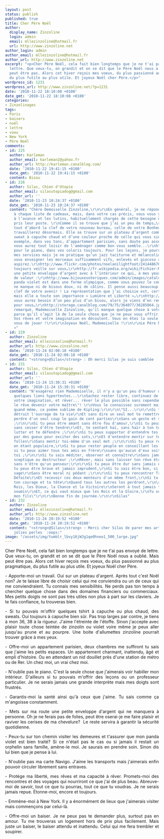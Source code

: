 ```yaml
---
layout: post
status: publish
published: true
title: Cher Père Noël
author:
  display_name: Zinzoline
  login: admin
  email: mllezinzoline@hotmail.fr
  url: http://www.zinzoline.net
author_login: admin
author_email: mllezinzoline@hotmail.fr
author_url: http://www.zinzoline.net
excerpt: "<p>Cher Père Noël, cela fait bien longtemps que je ne t'ai pas envoyé de
  lettre. Que veux-tu, on grandit et on se dit que le Père Noël nous a oublié. Mais
  peut être pas. Alors cet hiver reçois mes voeux, du plus passionné au plus pragmatique,
  du plus futile au plus utile. Et joyeux Noël cher Père.</p>"
wordpress_id: 1231
wordpress_url: http://www.zinzoline.net/?p=1231
date: '2010-11-22 18:10:08 +0100'
date_gmt: '2010-11-22 18:10:08 +0100'
categories:
- Zinzolinages
tags:
- Paris
- baisers
- noël
- lettre
- voeu
- New York
- Père Noël
comments:
- id: 225
  author: Karleman
  author_email: karleman2@yahoo.fr
  author_url: http://karleman.canalblog.com/
  date: '2010-11-22 19:41:15 +0100'
  date_gmt: '2010-11-22 19:41:15 +0100'
  content: Bisou
- id: 226
  author: Silas, Chien d'Utopie
  author_email: silasutopiadog@gmail.com
  author_url: ''
  date: '2010-11-23 10:24:37 +0100'
  date_gmt: '2010-11-23 10:24:37 +0100'
  content: "Chère Demoiselle Zinzoline,\r\n\r\nEn général, je ne réponds pas personnellement
    à chaque liste de cadeaux, mais, dans votre cas précis, vous vous y prenez très
    à l’avance et les lutins, habituellement chargés de cette besogne n’ont pas encore
    pris leur poste. \r\nComme il se trouve que j’ai un peu de temps…\r\n\r\nVoici
    tout d’abord la clef de votre nouveau bureau, celle de votre Bonheur auquel vous
    travaillerez désormais. Elle se trouve sur un plateau d’argent comme demandé.\r\nhttp://willows95988.typepad.com/photos/uncategorized/keytohappinesscoreyamar_1.jpg\r\n\r\nUn
    sweat à capuche chaud et d’une couleur proche de celle qui vous sied le mieux.\r\nhttp://www.lenabliss.fr/mode_bijoux/zoom_photo.php?PHPSESSID=c846712477d60610339e5be87156fe5b&amp;photo=360300T300.jpg\r\n\r\nUn
    exemple, dans vos tons, d’appartement parisien, sans doute pas assez ancien mais
    vous aurez tout loisir de l'aménager comme bon vous semble...\r\nhttp://www.ducotedechezvous.com/multimedia-storage/fe/c5/5c096a7e2167ae3b3a4a1a4f1801-rhapsodie-en-bleu-dans-appartement-parisien-pp8.jpg\r\n\r\nVoici
    pour le piano, dans vos coloris toujours. Pour les leçons, je pourrais vous proposer
    mes services mais je ne pratique qu’un jazz taciturne et mélancolique. Je ne saurais
    vous enseigner les morceaux suffisamment vifs, enlevés et giocoso auxquels vous
    aspirez.\r\nhttp://www.flickr.com/photos/noelanilightfoot/2414486763/\r\n\r\nQu’Hygie
    toujours veille sur vous…\r\nhttp://fr.wikipedia.org/wiki/Fichier:NAMA_Hygie.jpg\r\n\r\nVoilà
    une petite enveloppe d’argent avec à l’intérieur ce qui, à mes yeux, a le plus
    de valeur :\r\nhttp://www.bijouxesoteriques.com/admin/images/catalogue/enveloppe-love-THA-05853-bis.jpg\r\n\r\nVotre
    panda violet est dans une forme olympique, comme vous pouvez le constater, il
    ne manque ni de bisous doux, ni de câlins. Il pense aussi beaucoup à vous…\r\nhttp://www.flickr.com/photos/dmatos/711508913/\r\n\r\nNew-York…,
    clef de votre avenir ! La représentation que j’ai choisie est, certes, conventionnelle
    mais elle a toute son importance « Lumière et Liberté »…\r\nhttp://www.flickr.com/photos/jmhdezhdez/3967184082/\r\n\r\nEnfin,
    vous aurez besoin d’un peu plus d’un bisou, alors je viens d’en remplir une boite
    pour vous…\r\nhttp://storage.canalblog.com/79/75/364077/36285864.jpg\r\n\r\nAvez-vous
    remarqué, Mademoiselle Zinzoline, qu’il manque quelque chose à votre liste ? \r\nOui,
    parce qu’il s’agit là de la seule chose que je ne peux vous offrir, votre liberté.
    Vos rêves et votre imagination en découlent. Vous en êtes la seule maîtresse.\r\nA
    vous de jouer !\r\n\r\nJoyeux Noël, Mademoiselle !\r\n\r\nLe Pére Noël « Silas
    »"
- id: 229
  author: Zinzoline
  author_email: mllezinzoline@hotmail.fr
  author_url: http://www.zinzoline.net
  date: '2010-11-24 02:08:18 +0100'
  date_gmt: '2010-11-24 02:08:18 +0100'
  content: "<strong>@Silas</strong> : Oh merci Silas je suis comblée  :kiss:"
- id: 231
  author: Silas, Chien d'Utopie
  author_email: silasutopiadog@gmail.com
  author_url: ''
  date: '2010-11-24 15:30:31 +0100'
  date_gmt: '2010-11-24 15:30:31 +0100'
  content: "N'exagérez rien Mademoiselle, il n'y a qu'un peu d'humour derrière ces
    quelques liens hypertextes...\r\nSachez rester libre, continuez de laisser galoper
    votre imagination, et rêver... rêver le plus possible sans cependant \"laisser
    le rêve devenir votre maître\"! \r\nVous le connaissez surement mais je vous l'offre
    quand même, ce poème sublime de Kipling:\r\n\r\n\"SI...\r\n\r\nSi tu peux voir
    détruit l'ouvrage de ta vie\r\nEt sans dire un seul mot te remettre à rebâtir,\r\nOu
    perdre d'un seul coup le gain de cent parties\r\nSans un geste et sans un soupir
    ;\r\n\r\nSi tu peux être amant sans être fou d'amour,\r\nSi tu peux être fort
    sans cesser d'être tendre\r\nEt, te sentant haï, sans haïr à ton tour,\r\nPourtant
    lutter et te défendre ;\r\n\r\nSi tu peux supporter d'entendre tes paroles\r\nTravesties
    par des gueux pour exciter des sots,\r\nEt d'entendre mentir sur toi leurs bouches
    folles\r\nSans mentir toi-même d'un seul mot ;\r\n\r\nSi tu peux rester digne
    en étant populaire,\r\nSi tu peux rester peuple en conseillant les rois\r\nEt
    si tu peux aimer tous tes amis en frère\r\nsans qu'aucun d'eux soit tout pour
    toi ;\r\n\r\nSi tu sais méditer, observer et connaître\r\nSans jamais devenir
    sceptique ou destructeur ;\r\nRêver, mais sans laisser ton rêve être ton maître,\r\nPenser
    sans n'être qu'un penseur;\r\n\r\nSi tu peux être dur sans jamais être en rage,\r\nSi
    tu peux être brave et jamais imprudent,\r\nSi tu sais être bon, si tu sais être
    sage\r\nSans être moral ni pédant ;\r\n\r\nSi tu peux rencontrer Triomphe après
    Défaite\r\nEt recevoir ces deux menteurs d'un même front,\r\nSi tu peux conserver
    ton courage et ta tête\r\nQuand tous les autres les perdront,\r\n\r\nAlors les
    Rois, les Dieux, la Chance et la Victoire\r\nSeront à tout jamais tes esclaves
    soumis\r\nEt, ce qui vaut mieux que les Rois et la Gloire,\r\nTu seras un homme,
    mon fils\"\r\n\r\nBonne fin de journée.\r\n\r\nSilas"
- id: 232
  author: Zinzoline
  author_email: mllezinzoline@hotmail.fr
  author_url: http://www.zinzoline.net
  date: '2010-11-24 20:19:52 +0100'
  date_gmt: '2010-11-24 20:19:52 +0100'
  content: "<strong>@Silas</strong> : Merci cher Silas de parer mes articles de si
    jolies perles  :oops:"
image: "/assets/img/tumblr_lbvy16jWJg1qe0hneo1_500_large.jpg"
---
```

<p style="text-align: justify;">Cher Père Noël, cela fait bien longtemps que je ne t'ai pas envoyé de lettre. Que veux-tu, on grandit et on se dit que le Père Noël nous a oublié. Mais peut être pas. Alors cet hiver reçois mes voeux, du plus passionné au plus pragmatique, du plus futile au plus utile. Et joyeux Noël cher Père.<a id="more"></a><a id="more-1231"></a></p>
<p style="text-align: justify;">- Apporte-moi un travail. Oui sur un plateau d'argent. Après tout c'est Noël non? Je te laisse libre de choisir celui qui me conviendra ou un de ceux qui me conviendraient. Tu connais mes sensibilités. Ne perds pas ton temps à chercher quelque chose dans des domaines financiers ou commerciaux. Mes petits doigts ne sont pas très utiles non plus à part sur les claviers. Je te fais confiance, tu trouveras bien.</p>
<p style="text-align: justify;">- Si tu pouvais m'offrir quelques tshirt à capuche ou plus chaud, des sweats. Oui toujours à capuche bien sûr. Pas trop larges par contre, je tiens à mon 36, 38 à la rigueur. J'aime l'étreinte de l'étoffe. Sinon j'accepte avec plaisir toute chose teintée de zinzolin ou violet voire même je peux aller jusqu'au prune et au pourpre. Une boite d'allumettes zinzoline pourrait trouver grâce à mes yeux.</p>
<p style="text-align: justify;">- Offre-moi un appartement parisien, deux chambres me suffiront tu sais que j'aime les petits espaces. Un appartement charmant, inattendu, âgé et empli d'histoire. Ou en attendant un nid douillet près d'une station de métro ou de Rer. Un chez moi, un vrai chez moi.</p>
<p style="text-align: justify;">- N'oublie pas le piano. C'est la seule chose que j'aimerais voir habiller mon intérieur. D'ailleurs si tu pouvais m'offrir des leçons ou un professeur particulier. Je ne serais jamais une grande interprète mais mes doigts sont frustrés.</p>
<p style="text-align: justify;">- Garantis-moi la santé ainsi qu'à ceux que j'aime. Tu sais comme ça m'angoisse constamment.</p>
<p style="text-align: justify;">- Mets sur ma route une petite enveloppe d'argent qui ne manquera à personne. Oh je ne ferais pas de folies, peut être oserai-je me faire plaisir et raviver les cerises de ma chevelure?  Le reste servira à garantir la sécurité quotidienne.</p>
<p style="text-align: justify;">- Peux-tu sur ton chemin visiter les demeures et t'assurer que mon panda violet est bien traité? Si ce n'était pas le cas ou si jamais il restait un orphelin sans famille, amène-le moi. Je saurais en prendre soin. Sinon dis lui bien que je pense à lui.</p>
<p style="text-align: justify;">- N'oublie pas ma carte Navigo. J'aime les transports mais j'aimerais enfin pouvoir circuler librement sans entraves.</p>
<p style="text-align: justify;">- Protège ma liberté, mes rêves et ma capacité à rêver. Promets-moi des rencontres et des voyages qui nourriront ce que j'ai de plus beau. Abreuve-moi de savoir, tout ce que tu pourras, tout ce que tu voudras. Je ne serais jamais repue. Étonne-moi, encore et toujours.</p>
<p style="text-align: justify;">- Emmène-moi à New York. Il y a énormément de lieux que j'aimerais visiter mais commençons par celui-là.</p>
<p style="text-align: justify;">- Offre-moi un baiser. Je ne peux pas te demander plus, surtout pas en amour. Tu me trouveras un logement hors de prix plus facilement. Mais juste un baiser, le baiser attendu et inattendu. Celui qui me fera trembler et soupirer.</p>
